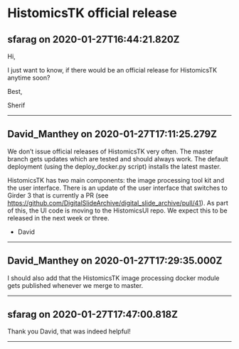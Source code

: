 # HistomicsTK official release

## sfarag on 2020-01-27T16:44:21.820Z

Hi,


I just want to know, if there would be an official release for HistomicsTK anytime soon?


Best,


Sherif


---

## David_Manthey on 2020-01-27T17:11:25.279Z

We don’t issue official releases of HistomicsTK very often. The master branch gets updates which are tested and should always work. The default deployment (using the deploy\_docker.py script) installs the latest master.


HistomicsTK has two main components: the image processing tool kit and the user interface. There is an update of the user interface that switches to Girder 3 that is currently a PR (see <https://github.com/DigitalSlideArchive/digital_slide_archive/pull/41>). As part of this, the UI code is moving to the HistomicsUI repo. We expect this to be released in the next week or three.


* David

---

## David_Manthey on 2020-01-27T17:29:35.000Z

I should also add that the HistomicsTK image processing docker module gets published whenever we merge to master.


---

## sfarag on 2020-01-27T17:47:00.818Z

Thank you David, that was indeed helpful!


---

